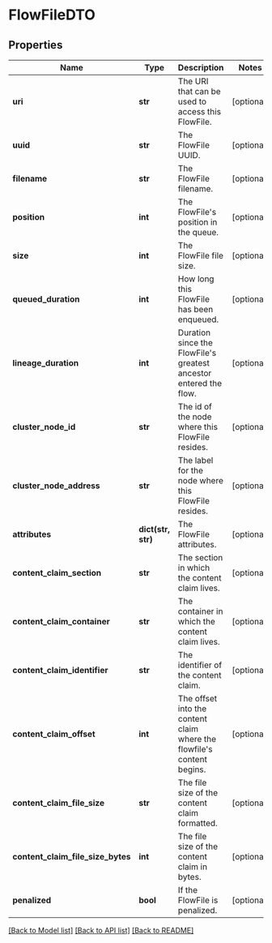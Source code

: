 # FlowFileDTO

## Properties
Name | Type | Description | Notes
------------ | ------------- | ------------- | -------------
**uri** | **str** | The URI that can be used to access this FlowFile. | [optional] 
**uuid** | **str** | The FlowFile UUID. | [optional] 
**filename** | **str** | The FlowFile filename. | [optional] 
**position** | **int** | The FlowFile&#39;s position in the queue. | [optional] 
**size** | **int** | The FlowFile file size. | [optional] 
**queued_duration** | **int** | How long this FlowFile has been enqueued. | [optional] 
**lineage_duration** | **int** | Duration since the FlowFile&#39;s greatest ancestor entered the flow. | [optional] 
**cluster_node_id** | **str** | The id of the node where this FlowFile resides. | [optional] 
**cluster_node_address** | **str** | The label for the node where this FlowFile resides. | [optional] 
**attributes** | **dict(str, str)** | The FlowFile attributes. | [optional] 
**content_claim_section** | **str** | The section in which the content claim lives. | [optional] 
**content_claim_container** | **str** | The container in which the content claim lives. | [optional] 
**content_claim_identifier** | **str** | The identifier of the content claim. | [optional] 
**content_claim_offset** | **int** | The offset into the content claim where the flowfile&#39;s content begins. | [optional] 
**content_claim_file_size** | **str** | The file size of the content claim formatted. | [optional] 
**content_claim_file_size_bytes** | **int** | The file size of the content claim in bytes. | [optional] 
**penalized** | **bool** | If the FlowFile is penalized. | [optional] 

[[Back to Model list]](../README.md#documentation-for-models) [[Back to API list]](../README.md#documentation-for-api-endpoints) [[Back to README]](../README.md)



